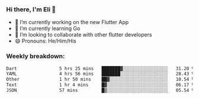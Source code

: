 ### Hi there, I'm Eli 👋
- 🔭 I’m currently working on the new Flutter App
- 🌱 I’m currently learning Go
- 🦄 I’m looking to collaborate with other flutter developers
- 😄 Pronouns: He/Him/His

### Weekly breakdown:
<!--START_SECTION:waka-->

```txt
Dart                5 hrs 25 mins   ███████▓░░░░░░░░░░░░░░░░░   31.20 %
YAML                4 hrs 56 mins   ███████░░░░░░░░░░░░░░░░░░   28.43 %
Other               1 hr 50 mins    ██▓░░░░░░░░░░░░░░░░░░░░░░   10.54 %
Text                1 hr 4 mins     █▓░░░░░░░░░░░░░░░░░░░░░░░   06.17 %
JSON                57 mins         █▒░░░░░░░░░░░░░░░░░░░░░░░   05.54 %
```

<!--END_SECTION:waka-->
